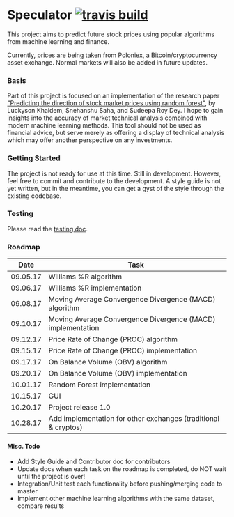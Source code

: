 # Speculator [![travis build](https://img.shields.io/travis/AllstonMickey/Speculator.svg?style=flat-square)](://travis-ci.org/AllstonMickey/Speculator)
This project aims to predict future stock prices using popular algorithms from machine learning and finance.

Currently, prices are being taken from Poloniex, a Bitcoin/cryptocurrency asset exchange.  Normal markets will also be added in future updates.

### Basis
Part of this project is focused on an implementation of the research paper ["Predicting the direction of stock market prices using random forest"](https://arxiv.org/pdf/1605.00003.pdf), by Luckyson Khaidem, Snehanshu Saha, and Sudeepa Roy Dey.  I hope to gain insights into the accuracy of market technical analysis combined with modern machine learning methods.
This tool should not be used as financial advice, but serve merely as offering a display of technical analysis which may offer another perspective on any investments.

### Getting Started
The project is not ready for use at this time.  Still in development.
However, feel free to commit and contribute to the development.
A style guide is not yet written, but in the meantime, you can get a gyst of the style through the existing codebase.

### Testing
Please read the [testing doc](docs/testing.md).

### Roadmap
Date | Task
---  | ---
09.05.17 | Williams %R algorithm
09.06.17 | Williams %R implementation
09.08.17 | Moving Average Convergence Divergence (MACD) algorithm
09.10.17 | Moving Average Convergence Divergence (MACD) implementation
09.12.17 | Price Rate of Change (PROC) algorithm
09.15.17 | Price Rate of Change (PROC) implementation
09.17.17 | On Balance Volume (OBV) algorithm
09.20.17 | On Balance Volume (OBV) implementation
10.01.17 | Random Forest implementation
10.15.17 | GUI
10.20.17 | Project release 1.0
10.28.17 | Add implementation for other exchanges (traditional & cryptos)

#### Misc. Todo
* Add Style Guide and Contributor doc for contributors
* Update docs when each task on the roadmap is completed, do NOT wait until the project is over!
* Integration/Unit test each functionality before pushing/merging code to master
* Implement other machine learning algorithms with the same dataset, compare results
